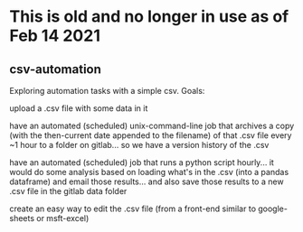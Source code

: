 # This is old and no longer in use as of Feb 14 2021

## csv-automation

Exploring automation tasks with a simple csv.
Goals:


upload a .csv file with some data in it


have an automated (scheduled) unix-command-line job that archives a copy (with the then-current date appended to the filename) of that .csv file every ~1 hour to a folder on gitlab... so we have a version history of the .csv


have an automated (scheduled) job that runs a python script hourly... it would do some analysis based on loading what's in the .csv (into a pandas dataframe) and email those results... and also save those results to a new .csv file in the gitlab data folder


create an easy way to edit the .csv file (from a front-end similar to google-sheets or msft-excel)

